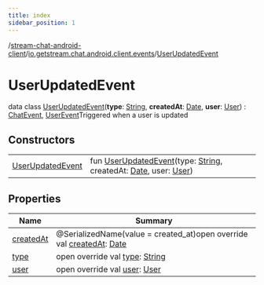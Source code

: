```yaml
---
title: index
sidebar_position: 1
---
```

/[stream-chat-android-client](../../index.md)/[io.getstream.chat.android.client.events](../index.md)/[UserUpdatedEvent](index.md)  
  
  
  
# UserUpdatedEvent  
data class [UserUpdatedEvent](index.md)(**type**: [String](https://kotlinlang.org/api/latest/jvm/stdlib/kotlin/-string/index.html), **createdAt**: [Date](https://developer.android.com/reference/kotlin/java/util/Date.html), **user**: [User](../../io.getstream.chat.android.client.models/User/index.md)) : [ChatEvent](../ChatEvent/index.md), [UserEvent](../UserEvent/index.md)Triggered when a user is updated  
  
## Constructors  
  
| | |
|---|---|
| <a name="io.getstream.chat.android.client.events/UserUpdatedEvent/UserUpdatedEvent/#kotlin.String#java.util.Date#io.getstream.chat.android.client.models.User/PointingToDeclaration/"></a>[UserUpdatedEvent](UserUpdatedEvent.md)| <a name="io.getstream.chat.android.client.events/UserUpdatedEvent/UserUpdatedEvent/#kotlin.String#java.util.Date#io.getstream.chat.android.client.models.User/PointingToDeclaration/"></a>fun [UserUpdatedEvent](UserUpdatedEvent.md)(type: [String](https://kotlinlang.org/api/latest/jvm/stdlib/kotlin/-string/index.html), createdAt: [Date](https://developer.android.com/reference/kotlin/java/util/Date.html), user: [User](../../io.getstream.chat.android.client.models/User/index.md))|
  
  
## Properties  
  
|  Name |  Summary | 
|---|---|
| <a name="io.getstream.chat.android.client.events/UserUpdatedEvent/createdAt/#/PointingToDeclaration/"></a>[createdAt](createdAt.md)| <a name="io.getstream.chat.android.client.events/UserUpdatedEvent/createdAt/#/PointingToDeclaration/"></a>@SerializedName(value = created_at)open override val [createdAt](createdAt.md): [Date](https://developer.android.com/reference/kotlin/java/util/Date.html)|
| <a name="io.getstream.chat.android.client.events/UserUpdatedEvent/type/#/PointingToDeclaration/"></a>[type](type.md)| <a name="io.getstream.chat.android.client.events/UserUpdatedEvent/type/#/PointingToDeclaration/"></a>open override val [type](type.md): [String](https://kotlinlang.org/api/latest/jvm/stdlib/kotlin/-string/index.html)|
| <a name="io.getstream.chat.android.client.events/UserUpdatedEvent/user/#/PointingToDeclaration/"></a>[user](user.md)| <a name="io.getstream.chat.android.client.events/UserUpdatedEvent/user/#/PointingToDeclaration/"></a>open override val [user](user.md): [User](../../io.getstream.chat.android.client.models/User/index.md)|

